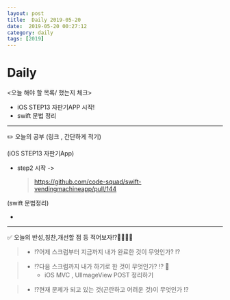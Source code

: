 ```yaml
---
layout: post
title:  Daily 2019-05-20
date:  2019-05-20 00:27:12
category: daily
tags: [2019]
---
```


# Daily

<오늘 해야 할 목록/ 했는지 체크>

- iOS STEP13 자판기APP 시작!
- swift 문법 정리

------

✏️ 오늘의 공부 (링크 , 간단하게 적기)

(iOS STEP13 자판기App)

- step2 시작 -> 
  >https://github.com/code-squad/swift-vendingmachineapp/pull/144


(swift 문법정리)

-

------

✅ 오늘의 반성,칭찬,개선할 점 등 적어보자⁉️🤔🤫😰😆

> - ⁉️어제 스크럼부터 지금까지 내가 완료한 것이 무엇인가? ⁉️
>   

> - ️️️️⁉️다음 스크럼까지 내가 하기로 한 것이 무엇인가? ⁉️ 🤔
>   * iOS MVC , UIImageView POST 정리하기

> - ⁉️현재 문제가 되고 있는 것(곤란하고 어려운 것)이 무엇인가 ⁉️
>   